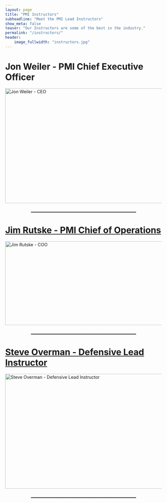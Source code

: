 ```yaml
---
layout: page
title: "PMI Instructors"
subheadline: "Meet the PMI Lead Instructors"
show_meta: false
teaser: "Our Instructors are some of the best in the industry."
permalink: "/instructors/"
header:
    image_fullwidth: "instructors.jpg"
---
```


# Jon Weiler - PMI Chief Executive Officer

<a href="/jon_weiler/"><img src="http://professionalmarksmen.com/images/jonweiler.jpg" alt="Jon Weiler - CEO" style="width:800px;height:370px;">

<center>_____________________________________________________</center>

# Jim Rutske - PMI Chief of Operations

<a href="/jim_rutske/"><img src="http://professionalmarksmen.com/images/jimrutske.jpg" alt="Jim Rutske - COO" style="width:800px;height:270px;">

<center>_____________________________________________________</center>

# Steve Overman - Defensive Lead Instructor

<a href="/steve_overman/"><img src="http://professionalmarksmen.com/images/steveoverman.jpg" alt="Steve Overman - Defensive Lead Instructor" style="width:800px;height:370px;">

<center>_____________________________________________________</center>